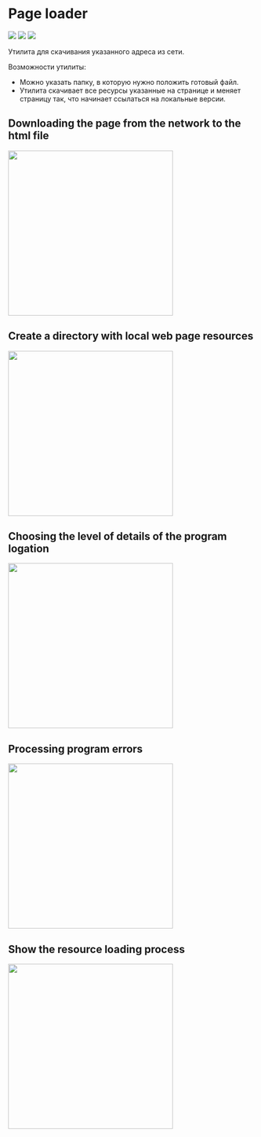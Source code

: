 # Page loader
<a href="https://travis-ci.com/github/YuliaZZZ/python-project-lvl3"><img src="https://travis-ci.com/YuliaZZZ/python-project-lvl3.svg?branch=master"></a>
<a href="https://codeclimate.com/github/YuliaZZZ/python-project-lvl3"><img src="https://api.codeclimate.com/v1/badges/a449cd5b99a4ab240475/maintainability"></a>
<a href="https://codeclimate.com/github/YuliaZZZ/python-project-lvl3/test_coverage"><img src="https://api.codeclimate.com/v1/badges/a449cd5b99a4ab240475/test_coverage" /></a>
<p>Утилита для скачивания указанного адреса из сети. </p>
<p>Возможности утилиты:</p>
<ul>
 <li>Можно указать папку, в которую нужно положить готовый файл.</li>
<li>Утилита скачивает все ресурсы указанные на странице и меняет страницу так, что начинает ссылаться на локальные версии.</li></ul>

## Downloading the page from the network to the html file
<a href="https://asciinema.org/a/313962"><img src="https://asciinema.org/a/lZmJKg3TT3BWqohxSOYhMjJvH.png" width="336"/></a>
## Create a directory with local web page resources
 <a href="https://asciinema.org/a/315733"><img src="https://asciinema.org/a/lZmJKg3TT3BWqohxSOYhMjJvH.png" width="336"/></a>
## Choosing the level of details of the program logation
<a href="https://asciinema.org/a/317251"><img src="https://asciinema.org/a/lZmJKg3TT3BWqohxSOYhMjJvH.png" width="336"/></a>
## Processing program errors
 <a href="https://asciinema.org/a/325977"><img src="https://asciinema.org/a/lZmJKg3TT3BWqohxSOYhMjJvH.png" width="336"/></a>
## Show the resource loading process
<a href="https://asciinema.org/a/327667"><img src="https://asciinema.org/a/lZmJKg3TT3BWqohxSOYhMjJvH.png" width="336"/></a>
